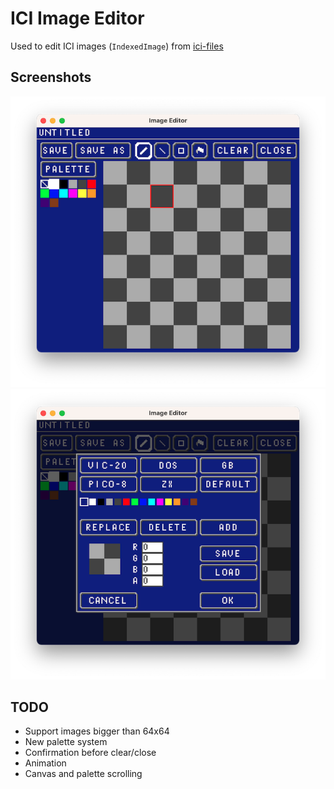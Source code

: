 # ICI Image Editor

Used to edit ICI images (`IndexedImage`) from [ici-files](https://github.com/emmabritton/ici-files)

## Screenshots

![Editor](https://github.com/emmabritton/ici-image-editor/raw/main/.github/screenshots/editor.png)
![Edit Palette](https://github.com/emmabritton/ici-image-editor/raw/main/.github/screenshots/palette.png)

## TODO
- Support images bigger than 64x64
- New palette system
- Confirmation before clear/close
- Animation
- Canvas and palette scrolling